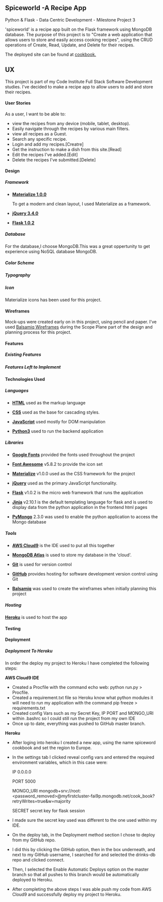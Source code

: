 ## Spiceworld -A Recipe App

Python & Flask - Data Centric Development - Milestone Project 3

'spiceworld' is a recipe app built on the Flask framework using MongoDB database. 
The purpose of this project is to "Create a web application that allows users to store and easily access cooking recipes", using the CRUD operations of Create, Read, Update, and Delete for their recipes.

The deployed site can be found at [cookbook.](https://www.google.com)

## UX

This project is part of my Code Institute Full Stack Software Development studies.
I've decided to make a recipe app to allow users to add  and store their recipes.

#### User Stories

As a user, I want to be able to:

* view the recipes from any device (mobile, tablet, desktop).
* Easily navigate through the recipes by various main filters.
* view all recipes as a Guest.
* Search any specific recipe.
* Login and add my recipes.[Creatre]
* Get the instruction to make a dish from this site.[Read]
* Edit the recipes I've added.[Edit]
* Delete the recipes I've submitted.[Delete]

#### Design

##### Framework

* **[Materialize 1.0.0](https://materializecss.com/)**

  To get a modern and clean layout, I used Materialize as a framework.
  
* **[jQuery 3.4.0](https://code.jquery.com/jquery/)**
* **[Flask 1.0.2](https://palletsprojects.com/p/flask/)**

##### Database

For the database,I choose MongoDB.This was a great oppertunity to get experience using NoSQL database MongoDB.





##### Color Scheme

##### Typography

##### Icon

Materialize icons has been used for this project.

#### Wireframes

Mock-ups were created early on in this project, using pencil and paper.
I've used [Balsamiq Wireframes](https://balsamiq.com/) during the Scope Plane part of the design and planning process for this project.

#### Features
##### Existing Features
##### Features Left to Implement

#### Technologies Used

##### Languages

*   **[HTML](https://html.spec.whatwg.org/multipage/)** used as the markup language
  
*   **[CSS](https://www.w3.org/Style/CSS/)** used as the base for cascading styles.

*   **[JavaScript](https://developer.mozilla.org/en-US/docs/Web/JavaScript)** used mostly for DOM manipulation

*   **[Python3](https://www.python.org/)** used to run the backend application

##### Libraries

* **[Google Fonts]()** provided the fonts used throughout the project

* **[Font Awesome]()** v5.8.2 to provide the icon set

* **[Materialize]()** v1.0.0 used as the CSS framework for the project

* **[jQuery]()** used as the primary JavaScript functionality.

* **[Flask]()** v1.0.2 is the micro web framework that runs the application

* **[Jinja]()** v2.10.1 is the default templating language for flask and is used to display data from the python application in the frontend html pages

* **[PyMongo]()** 2.3.0 was used to enable the python application to access the Mongo database

##### Tools

* **[AWS Cloud9]()** is the IDE used to put all this together

* **[MongoDB Atlas]()** is used to store my database in the 'cloud'.

* **[Git]()** is used for version control

* **[GitHub]()** provides hosting for software development version control using Git

* **[Balsamiq]()** was used to create the wireframes when initially planning this project

##### Hosting

  **[Heroku]()** is used to host the app
  
#### Testing





#### Deployment

##### Deployment To Heroku

In order the deploy my project to Heroku I have completed the following steps:

 **AWS Cloud9 IDE**
 
* Created a Procfile with the command echo web: python run.py > Procfile.
* Created a requirement.txt file so Heroku know what python modules it will need to run my application with the command pip freeze > requirements.txt
* Created config Vars such as my Secret Key, IP PORT and MONGO_URI within .bashrc so I could still run the project from my own IDE
* Once up to date, everything was pushed to GitHub master branch.

 **Heroku**

* After loging into heroku I created a new app, using the name spiceword cookbook and set the region to Europe.

* In the settings tab I clicked reveal config vars and entered the required environment variables, which in this case were:

    IP 0.0.0.0

    PORT 5000

    MONGO_URI mongodb+srv://root:<password_removed>@myfirstcluster-fai9p.mongodb.net/cook_book?retryWrites=true&w=majority

    SECRET secret key for flask session

* I made sure the secret key used was different to the one used within my IDE.

* On the deploy tab, in the Deployment method section I chose to deploy from my GitHub repo.

* I did this by clicking the GitHub option, then in the box underneath, and next to my GitHub username, I searched for and selected the drinks-db repo and clicked connect.

* Then, I selected the Enable Automatic Deploys option on the master branch so that all pushes to this branch would be automatically deployed to Heroku.

* After completing the above steps I was able push my code from AWS Cloud9 and successfully deploy my project to Heroku.